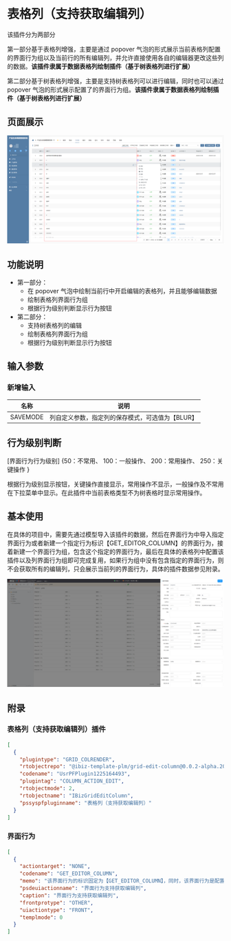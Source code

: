 # 表格列（支持获取编辑列）

该插件分为两部分

第一部分基于表格列增强，主要是通过 popover 气泡的形式展示当前表格列配置的界面行为组以及当前行的所有编辑列，并允许直接使用各自的编辑器更改这些列的数据。**该插件隶属于数据表格列绘制插件（基于树表格列进行扩展）**

第二部分基于树表格列增强，主要是支持树表格列可以进行编辑，同时也可以通过 popover 气泡的形式展示配置了的界面行为组。**该插件隶属于数据表格列绘制插件（基于树表格列进行扩展）**

## 页面展示

![img](./public/assets/images/scene.png)

## 功能说明

- 第一部分：
  - 在 popover 气泡中绘制当前行中开启编辑的表格列，并且能够编辑数据
  - 绘制表格列界面行为组
  - 根据行为级别判断显示行为按钮
- 第二部分：
  - 支持树表格列的编辑
  - 绘制表格列界面行为组
  - 根据行为级别判断显示行为按钮

## 输入参数

### 新增输入

| 名称     | 说明                                             |
| -------- | ------------------------------------------------ |
| SAVEMODE | 列自定义参数，指定列的保存模式，可选值为【BLUR】 |

## 行为级别判断

[界面行为行为级别] {50：不常用、 100：一般操作、 200：常用操作、 250：关键操作 }

根据行为级别显示按钮，关键操作直接显示，常用操作不显示，一般操作及不常用在下拉菜单中显示。在此插件中当前表格类型不为树表格时显示常用操作。

## 基本使用

在具体的项目中，需要先通过模型导入该插件的数据，然后在界面行为中导入指定界面行为或者新建一个指定行为标识【GET_EDITOR_COLUMN】的界面行为，接着新建一个界面行为组，包含这个指定的界面行为，最后在具体的表格列中配置该插件以及列界面行为组即可完成复用，如果行为组中没有包含指定的界面行为，则不会获取所有的编辑列，只会展示当前列的界面行为，具体的插件数据参见附录。

![配置](./public/assets/images/platform-config.png)

## 附录

### 表格列（支持获取编辑列）插件

```json
[
  {
    "plugintype": "GRID_COLRENDER",
    "rtobjectrepo": "@ibiz-template-plm/grid-edit-column@0.0.2-alpha.20",
    "codename": "UsrPFPlugin1225164493",
    "plugintag": "COLUMN_ACTION_EDIT",
    "rtobjectmode": 2,
    "rtobjectname": "IBizGridEditColumn",
    "pssyspfpluginname": "表格列（支持获取编辑列）"
  }
]
```

### 界面行为

```json
[
  {
    "actiontarget": "NONE",
    "codename": "GET_EDITOR_COLUMN",
    "memo": "该界面行为的标识固定为【GET_EDITOR_COLUMN】，同时，该界面行为是配置插件【表格列界面行为支持获取编辑列 】共同使用",
    "psdeuiactionname": "界面行为支持获取编辑列",
    "caption": "界面行为支持获取编辑列",
    "frontprotype": "OTHER",
    "uiactiontype": "FRONT",
    "templmode": 0
  }
]
```
